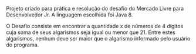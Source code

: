 Projeto criado para prática e resolução do desafio do Mercado Livre para Desenvolvedor Jr. A linguagem escolhida foi Java 8.

O Desafio consiste em encontrar a quantidade x de números de 4 dígitos cuja soma de seus algarismos seja igual ou menor que 21. Entre estes algarismos, nenhum deve ser maior que o algarismo informado pelo usuário do programa. 

